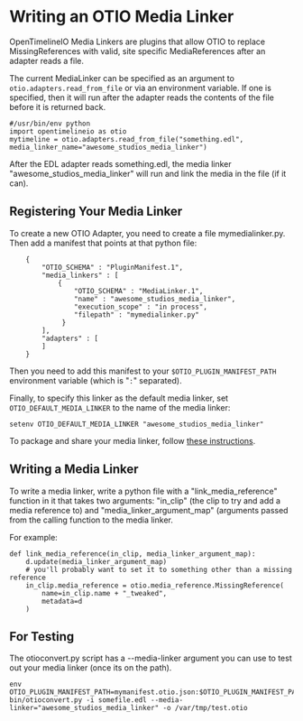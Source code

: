 # Writing an OTIO Media Linker

OpenTimelineIO Media Linkers are plugins that allow OTIO to replace MissingReferences with valid, site specific MediaReferences after an adapter reads a file.

The current MediaLinker can be specified as an argument to `otio.adapters.read_from_file` or via an environment variable.  If one is specified, then it will run after the adapter reads the contents of the file before it is returned back.

    #/usr/bin/env python
    import opentimelineio as otio
    mytimeline = otio.adapters.read_from_file("something.edl", media_linker_name="awesome_studios_media_linker")

After the EDL adapter reads something.edl, the media linker "awesome_studios_media_linker" will run and link the media in the file (if it can).


## Registering Your Media Linker
 
To create a new OTIO Adapter, you need to create a file mymedialinker.py. Then add a manifest that points at that python file:


        {
            "OTIO_SCHEMA" : "PluginManifest.1",
            "media_linkers" : [
                {
                    "OTIO_SCHEMA" : "MediaLinker.1",
                    "name" : "awesome_studios_media_linker",
                    "execution_scope" : "in process",
                    "filepath" : "mymedialinker.py"
                 }
            ],
            "adapters" : [
            ]
        }
          
Then you need to add this manifest to your `$OTIO_PLUGIN_MANIFEST_PATH` environment variable (which is "`:`" separated).

Finally, to specify this linker as the default media linker, set `OTIO_DEFAULT_MEDIA_LINKER` to the name of the media linker:

    setenv OTIO_DEFAULT_MEDIA_LINKER "awesome_studios_media_linker"

To package and share your media linker, follow [these instructions](https://opentimelineio.readthedocs.io/en/latest/tutorials/write-an-adapter.html#packaging-and-sharing-custom-adapters).

## Writing a Media Linker
 
To write a media linker, write a python file with a "link_media_reference" function in it that takes two arguments: "in_clip" (the clip to try and add a media reference to) and "media_linker_argument_map" (arguments passed from the calling function to the media linker.

For example:

    def link_media_reference(in_clip, media_linker_argument_map):
        d.update(media_linker_argument_map)
        # you'll probably want to set it to something other than a missing reference
        in_clip.media_reference = otio.media_reference.MissingReference(
            name=in_clip.name + "_tweaked",
            metadata=d
        )

## For Testing

The otioconvert.py script has a --media-linker argument you can use to test out your media linker (once its on the path).

    env OTIO_PLUGIN_MANIFEST_PATH=mymanifest.otio.json:$OTIO_PLUGIN_MANIFEST_PATH bin/otioconvert.py -i somefile.edl --media-linker="awesome_studios_media_linker" -o /var/tmp/test.otio

